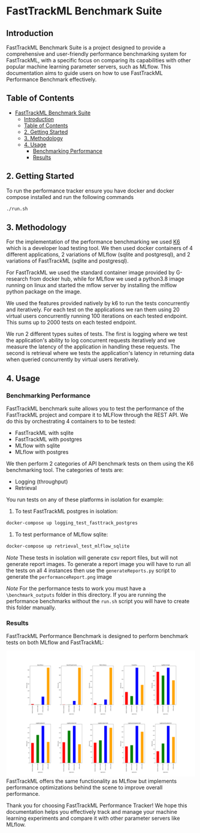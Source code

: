 # FastTrackML Benchmark Suite

## Introduction

FastTrackML Benchmark Suite is a project designed to provide a comprehensive and user-friendly performance benchmarking system for FastTrackML, with a specific focus on comparing its capabilities with other popular machine learning parameter servers, such as MLflow. This documentation aims to guide users on how to use FastTrackML Performance Benchmark effectively.

## Table of Contents

- [FastTrackML Benchmark Suite](#fasttrackml-benchmark-suite)
  - [Introduction](#introduction)
  - [Table of Contents](#table-of-contents)
  - [2. Getting Started ](#2-getting-started-)
  - [3. Methodology](#3-methodology)
  - [4. Usage ](#4-usage-)
    - [Benchmarking Performance ](#benchmarking-performance-)
    - [Results ](#results-)




## 2. Getting Started <a name="getting-started"></a>

To run the performance tracker ensure you have docker and docker compose installed and run the following commands

```bash
./run.sh
```

## 3. Methodology
For the implementation of the performance benchmarking we used [K6](https://k6.io) which is a developer load testing tool. We then used docker containers of 4 different applications, 2 variations of MLflow (sqlite and postgresql), and 2 variations of FastTrackML (sqlite and postgresql).

For FastTrackML we used the standard container image provided by G-research from docker hub, while for MLflow we used a python3.8 image running on linux and started the mflow server by installing the mlflow python package on the image.

We used the features provided natively by k6 to run the tests concurrently and iteratively. For each test on the applications we ran them using 20 virtual users concurrently running 100 iterations on each tested endpoint. This sums up to 2000 tests on each tested endpoint.

We run 2 different types suites of tests. The first is logging where we test the application's ability to log concurrent requests iteratively and we measure the latency of the application in handling these requests. The second is retrieval where we tests the application's latency in returning data when queried concurrently by virtual users iteratively.

## 4. Usage <a name="usage"></a>

### Benchmarking Performance <a name="benchmarking-performance"></a>

FastTrackML benchmark suite allows you to test the performance of the FastTrackML project and compare it to MLFlow through the REST API. We do this by orchestrating 4 containers to to be tested:
- FastTrackML with sqlite
- FastTrackML with postgres
- MLflow with sqlite
- MLflow with postgres

We then perform 2 categories of API benchmark tests on them using the K6 benchmarking tool. The categories of tests are:
- Logging (throughput)
- Retrieval

You run tests on any of these platforms in isolation for example:

1. To test FastTrackML postgres in isolation:

```bash
docker-compose up logging_test_fasttrack_postgres
```

1. To test performance of MLflow sqlite:

```bash
docker-compose up retrieval_test_mlflow_sqlite
```

*Note* These tests in isolation will generate csv report files, but will not generate report images. To generate a report image you will have to run all the tests on all 4 instances then use the `generateReports.py` script to generate the `performanceReport.png` image

*Note* For the performance tests to work you must have a `\benchmark_outputs` folder in this directory. If you are running the performance benchmarks without the `run.sh` script you will have to create this folder manually.

### Results <a name="comparing-with-mlflow"></a>

FastTrackML Performance Benchmark is designed to perform benchmark tests on both MLflow and FastTrackML:

![Performance Report](performanceReport.png)
FastTrackML offers the same functionality as MLflow but implements performance optimizations behind the scene to improve overall performance.


Thank you for choosing FastTrackML Performance Tracker! We hope this documentation helps you effectively track and manage your machine learning experiments and compare it with other parameter servers like MLflow.